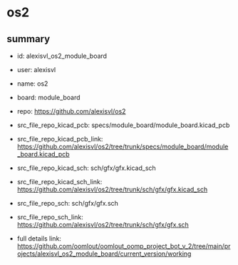 # os2
 
## summary 
* id: alexisvl_os2_module_board
* user: alexisvl
* name: os2
* board: module_board
* repo: https://github.com/alexisvl/os2
* src_file_repo_kicad_pcb: specs/module_board/module_board.kicad_pcb
* src_file_repo_kicad_pcb_link: https://github.com/alexisvl/os2/tree/trunk/specs/module_board/module_board.kicad_pcb
* src_file_repo_kicad_sch: sch/gfx/gfx.kicad_sch
* src_file_repo_kicad_sch_link: https://github.com/alexisvl/os2/tree/trunk/sch/gfx/gfx.kicad_sch

* src_file_repo_sch: sch/gfx/gfx.sch
* src_file_repo_sch_link: https://github.com/alexisvl/os2/tree/trunk/sch/gfx/gfx.sch
* full details link: https://github.com/oomlout/oomlout_oomp_project_bot_v_2/tree/main/projects/alexisvl_os2_module_board/current_version/working  






